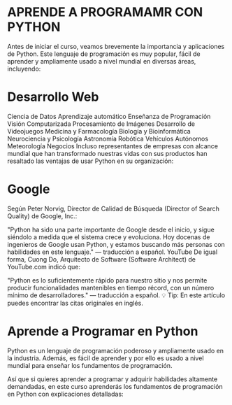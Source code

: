 # APRENDE A PROGRAMAMR CON PYTHON
Antes de iniciar el curso, veamos brevemente la importancia y aplicaciones de Python. Este lenguaje de programación es muy popular, fácil de aprender y ampliamente usado a nivel mundial en diversas áreas, incluyendo:

# Desarrollo Web
Ciencia de Datos
Aprendizaje automático
Enseñanza de Programación
Visión Computarizada
Procesamiento de Imágenes
Desarrollo de Videojuegos
Medicina y Farmacología
Biología y Bioinformática
Neurociencia y Psicología
Astronomía
Robótica
Vehículos Autónomos
Meteorología
Negocios
Incluso representantes de empresas con alcance mundial que han transformado nuestras vidas con sus productos han resaltado las ventajas de usar Python en su organización:

# Google
Según Peter Norvig, Director de Calidad de Búsqueda (Director of Search Quality) de Google, Inc.:

"Python ha sido una parte importante de Google desde el inicio, y sigue siéndolo a medida que el sistema crece y evoluciona. Hoy docenas de ingenieros de Google usan Python, y estamos buscando más personas con habilidades en este lenguaje."
— traducción a español.
YouTube
De igual forma, Cuong Do, Arquitecto de Software (Software Architect) de YouTube.com indicó que:

"Python es lo suficientemente rápido para nuestro sitio y nos permite producir funcionalidades mantenibles en tiempo récord, con un número mínimo de desarrolladores."
— traducción a español.
💡 Tip: En este artículo puedes encontrar las citas originales en inglés.

# Aprende a Programar en Python
Python es un lenguaje de programación poderoso y ampliamente usado en la industria. Además, es fácil de aprender y por ello es usado a nivel mundial para enseñar los fundamentos de programación.

Así que si quieres aprender a programar y adquirir habilidades altamente demandadas, en este curso aprenderás los fundamentos de programación en Python con explicaciones detalladas: